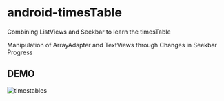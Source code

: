 # android-timesTable
<p> Combining ListViews and Seekbar to learn the timesTable </p>
<p> Manipulation of ArrayAdapter and TextViews through Changes in Seekbar Progress </p>

## DEMO
![timestables](https://user-images.githubusercontent.com/54027136/81687576-af432680-948b-11ea-84dc-c99f31131b0b.gif)

